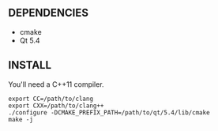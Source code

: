 


DEPENDENCIES
------------

- cmake
- Qt 5.4


INSTALL
-------

You'll need a C++11 compiler.

    export CC=/path/to/clang
    export CXX=/path/to/clang++
    ./configure -DCMAKE_PREFIX_PATH=/path/to/qt/5.4/lib/cmake
    make -j
